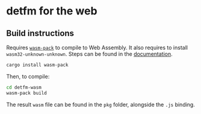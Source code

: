 # detfm for the web

## Build instructions

Requires [`wasm-pack`](https://rustwasm.github.io/docs/wasm-pack/) to compile to Web Assembly.
It also requires to install `wasm32-unknown-unknown`. Steps can be found in the [documentation](https://rustwasm.github.io/docs/wasm-pack/prerequisites/non-rustup-setups.html).
```sh
cargo install wasm-pack
```

Then, to compile:
```sh
cd detfm-wasm
wasm-pack build
```

The result `wasm` file can be found in the `pkg` folder, alongside the `.js` binding.
